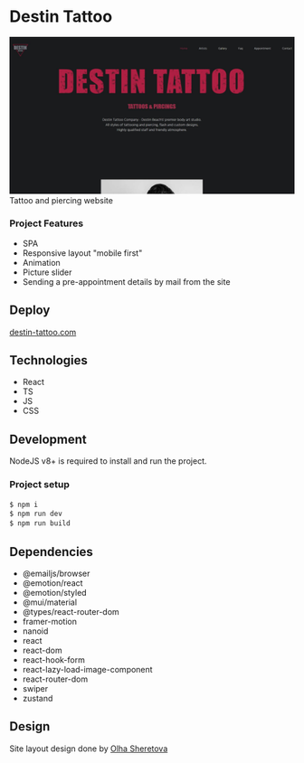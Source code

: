 # Destin Tattoo
<a href="https://tattoo-ten.vercel.app/" target="_blank">![Project illustartion](https://github.com/MariaZakharova0805/tattoo/raw/main/screenshot.jpg)</a>
Tattoo and piercing website

### Project Features
- SPA
- Responsive layout "mobile first"
- Animation
- Picture slider
- Sending a pre-appointment details by mail from the site

## Deploy
<a href="https://tattoo-ten.vercel.app/" target="_blank">destin-tattoo.com</a>

## Technologies
- React
- TS
- JS
- CSS

## Development
NodeJS v8+ is required to install and run the project.

### Project setup
```sh
$ npm i
$ npm run dev
$ npm run build
```
## Dependencies
- @emailjs/browser
- @emotion/react
- @emotion/styled
- @mui/material
- @types/react-router-dom
- framer-motion
- nanoid
- react
- react-dom
- react-hook-form
- react-lazy-load-image-component
- react-router-dom
- swiper
- zustand

## Design
Site layout design done by <a href="https://www.behance.net/3a7b044e" target="_blank">Olha Sheretova</a> 
